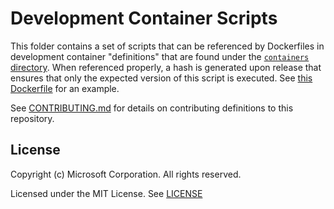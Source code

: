 # Development Container Scripts

This folder contains a set of scripts that can be referenced by Dockerfiles in development container "definitions" that are found under the [`containers` directory](../containers). When referenced properly, a hash is generated upon release that ensures that only the expected version of this script is executed. See [this Dockerfile](../container-templates/dockerfile/.devcontainer/Dockerfile) for an example.

See [CONTRIBUTING.md](../CONTRIBUTING.md) for details on contributing definitions to this repository.

## License

Copyright (c) Microsoft Corporation. All rights reserved.

Licensed under the MIT License. See [LICENSE](https://github.com/Microsoft/vscode-dev-containers/blob/master/LICENSE)
